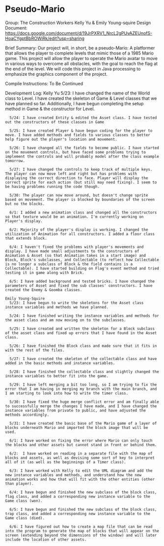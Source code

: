 # Pseudo-Mario

Group: The Construction Workers
Kelly Yu & Emily Young-squire
Design Document: https://docs.google.com/document/d/19JrPXRV1_NrcL2gPUvAZEUnofS-HoaCYgptBbROWiRk/edit?usp=sharing

Brief Summary:
    Our project will, in short, be a pseudo-Mario: A platformer that allows the player to complete levels that mimic those of a 1985 Mario game. This project will allow the player to operate the Mario avatar to move in various ways to overcome all obstacles, with the goal to reach the flag at the end of the level. We will code this project in Java processing to emphasize the graphics component of the project.

Compile Instructions:
    To Be Continued

Development Log:
    Kelly Yu
      5/23: I have changed the name of the World class to Level. I have created the skeleton of Game & Level classes that we have planned so far. Additionally, I have begun completing the setup method in Game & the constructor for Level.

      5/24: I have created Entity & edited the Asset class. I have tested out the constructors of these classes in Game

      5/25: I have created Player & have begun coding for the player to move. I have added methods and fields to various classes to better help figure out the player's location and movement.

      5/26: I have changed all the fields to become public. I have started on the movement controls, but have faced some problems trying to implement the controls and will probably model after the class example tomorrow.

      5/27: I have changed the controls to keep track of multiple keys. The player can now move left and right but has problems with displaying the correct direction to face. Player will display the correct sprite for each action (but still may need fixing). I seem to be having problems running the code though.

      5/30: The player can now move around, but doesn't change sprite based on movement. The player is blocked by boundaries of the screen but no the blocks.

      6/1: I added a new animation class and changed all the constructors so that texture would be an animation. I'm currently working on Player's display.

      6/2: Majority of the player's display is working. I changed the utilization of Animation for all constructors. I added a floor class that extends block.

      6/4: I haven't fixed the problems with player's movements and display. I have made small adjustments to the constructors of Animation & Asset (so that Animation takes in a start image) and Block, Block's subclasses, and Collectable (to reflect how Collectable is no longer a subclass of Block & the field contains is a Collectable). I have started building on Flag's event method and tried testing it in game along with Brick.

      6/5: I have added background and tested bricks. I have changed the parameters of Asset and fixed the sub classes' constructors. I have created the Enemy & Goomba classes.

    Emily Young-Squire
      5/23: I have begun to write the skeletons for the Asset class instance variables and methods we have planned.

      5/24: I have finished writing the instance variables and methods for the asset class and am now moving on to the subclasses.

      5/25: I have created and written the skeleton for a Block subclass of the asset class and fixed up errors that I have found in the Asset class.

      5/26: I have finished the Block class and made sure that it fits in with the rest of the files.

      5/27: I have created the skeleton of the collectable class and have added in the basic methods and instance variables.

      5/28: I have finished the collectable class and slightly changed the instance variables to better fit into the game.

      5/29: I have left merging a bit too long, so I am trying to fix the error that I am having in merging my branch with the main branch, and I am starting to look into how to write the timer class.

      5/30: I have fixed the huge merge conflict error and am finally able to successfully merge the changes I have made, and I have changed the instance variables from private to public, and have adjusted the methods accordingly.

      5/31: I have created the basic base of the Mario game of a layer of blocks underneath Mario and imported the block image that will be used.

      6/1: I have worked on fixing the error where Mario can only touch the blocks and other assets but cannot stand in front or behind them.

      6/2:  I have worked on reading in a separate file with the map of blocks and assets, as well as devising some sort of key to interpret all of it (as well as the beginnings of a Timer class).

      6/3: I have worked with Kelly to edit the UML diagram and add the new instance variables and methods, and understand how the new animation works and how that will fit with the other entities (other than player).

      6/4: I have begun and finished the new subclass of the block class, flag class, and added a corresponding new instance variable to the Game class (won).

      6/5: I have begun and finished the new subclass of the block class, trap class, and added a corresponding new instance variable to the Game class (died).

      6/6: I have figured out how to create a map file that can be read into the program to generate the map of blocks that will appear on the screen (extending beyond the dimensions of the window) and will later include the location of other assets.
